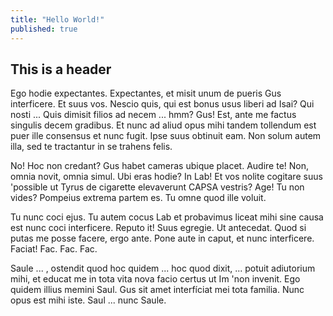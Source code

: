 ```yaml
---
title: "Hello World!"
published: true
---
```


## This is a header

Ego hodie expectantes. Expectantes, et misit unum de pueris Gus interficere. Et suus vos. Nescio quis, qui est bonus usus liberi ad Isai? Qui nosti ... Quis dimisit filios ad necem ... hmm? Gus! Est, ante me factus singulis decem gradibus. Et nunc ad aliud opus mihi tandem tollendum est puer ille consensus et nunc fugit. Ipse suus obtinuit eam. Non solum autem illa, sed te tractantur in se trahens felis. 

No! Hoc non credant? Gus habet cameras ubique placet. Audire te! Non, omnia novit, omnia simul. Ubi eras hodie? In Lab! Et vos nolite cogitare suus 'possible ut Tyrus de cigarette elevaverunt CAPSA vestris? Age! Tu non vides? Pompeius extrema partem es. Tu omne quod ille voluit. 

Tu nunc coci ejus. Tu autem cocus Lab et probavimus liceat mihi sine causa est nunc coci interficere. Reputo it! Suus egregie. Ut antecedat. Quod si putas me posse facere, ergo ante. Pone aute in caput, et nunc interficere. Faciat! Fac. Fac. Fac. 

Saule ... , ostendit quod hoc quidem ... hoc quod dixit, ... potuit adiutorium mihi, et educat me in tota vita nova facio certus ut Im 'non invenit. Ego quidem illius memini Saul. Gus sit amet interfíciat mei tota familia. Nunc opus est mihi iste. Saul ... nunc Saule.
